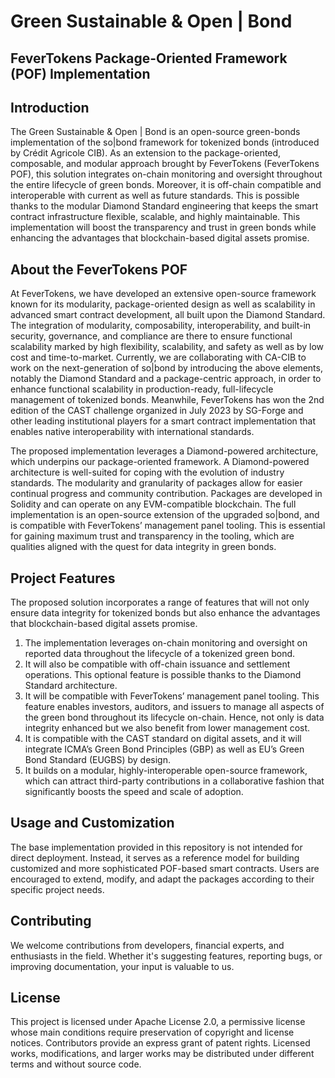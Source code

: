 # Green Sustainable & Open | Bond

## FeverTokens Package-Oriented Framework (POF) Implementation

## Introduction

The Green Sustainable & Open | Bond is an open-source green-bonds implementation of the so|bond framework for tokenized bonds (introduced by Crédit Agricole CIB). As an extension to the package-oriented, composable, and modular approach brought by FeverTokens (FeverTokens POF), this solution integrates on-chain monitoring and oversight throughout the entire lifecycle of green bonds. Moreover, it is off-chain compatible and interoperable with current as well as future standards. This is possible thanks to the modular Diamond Standard engineering that keeps the smart contract infrastructure flexible, scalable, and highly maintainable. This implementation will boost the transparency and trust in green bonds while enhancing the advantages that blockchain-based digital assets promise.

## About the FeverTokens POF

At FeverTokens, we have developed an extensive open-source framework known for its modularity, package-oriented design as well as scalability in advanced smart contract development, all built upon the Diamond Standard. The integration of modularity, composability, interoperability, and built-in security, governance, and compliance are there to ensure functional scalability marked by high flexibility, scalability, and safety as well as by low cost and time-to-market. Currently, we are collaborating with CA-CIB to work on the next-generation of so|bond by introducing the above elements, notably the Diamond Standard and a package-centric approach, in order to enhance functional scalability in production-ready, full-lifecycle management of tokenized bonds. Meanwhile, FeverTokens has won the 2nd edition of the CAST challenge organized in July 2023 by SG-Forge and other leading institutional players for a smart contract implementation that enables native interoperability with international standards.

The proposed implementation leverages a Diamond-powered architecture, which underpins our package-oriented framework. A Diamond-powered architecture is well-suited for coping with the evolution of industry standards. The modularity and granularity of packages allow for easier continual progress and community contribution. Packages are developed in Solidity and can operate on any EVM-compatible blockchain. The full implementation is an open-source extension of the upgraded so|bond, and is compatible with FeverTokens’ management panel tooling. This is essential for gaining maximum trust and transparency in the tooling, which are qualities aligned with the quest for data integrity in green bonds.

## Project Features

The proposed solution incorporates a range of features that will not only ensure data integrity for tokenized bonds but also enhance the advantages that blockchain-based digital assets promise.

1. The implementation leverages on-chain monitoring and oversight on reported data throughout the lifecycle of a tokenized green bond.
2. It will also be compatible with off-chain issuance and settlement operations. This optional feature is possible thanks to the Diamond Standard architecture.
3. It will be compatible with FeverTokens’ management panel tooling. This feature enables investors, auditors, and issuers to manage all aspects of the green bond throughout its lifecycle on-chain. Hence, not only is data integrity enhanced but we also benefit from lower management cost.
4. It is compatible with the CAST standard on digital assets, and it will integrate ICMA’s Green Bond Principles (GBP) as well as EU’s Green Bond Standard (EUGBS) by design.
5. It builds on a modular, highly-interoperable open-source framework, which can attract third-party contributions in a collaborative fashion that significantly boosts the speed and scale of adoption.

## Usage and Customization

The base implementation provided in this repository is not intended for direct deployment. Instead, it serves as a reference model for building customized and more sophisticated POF-based smart contracts. Users are encouraged to extend, modify, and adapt the packages according to their specific project needs.

## Contributing

We welcome contributions from developers, financial experts, and enthusiasts in the field. Whether it's suggesting features, reporting bugs, or improving documentation, your input is valuable to us.

## License

This project is licensed under Apache License 2.0, a permissive license whose main conditions require preservation of copyright and license notices. Contributors provide an express grant of patent rights. Licensed works, modifications, and larger works may be distributed under different terms and without source code.
